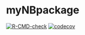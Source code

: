 # myNBpackage
 
[![R-CMD-check](https://github.com/r-lib/covr/workflows/R-CMD-check/badge.svg)](https://github.com/sharechanxd/myNBpackage/actions)
[![codecov](https://codecov.io/github/codecov/example-r/branch/master/graphs/badge.svg)](https://codecov.io/github/codecov/sharechanxd/myNBpackage)
